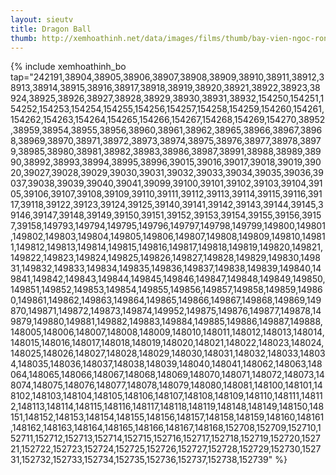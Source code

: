 ```yaml
---
layout: sieutv
title: Dragon Ball
thumb: http://xemhoathinh.net/data/images/films/thumb/bay-vien-ngoc-rong-dragon-ball-2009.jpg
---
```

{% include xemhoathinh_bo tap="242191,38904,38905,38906,38907,38908,38909,38910,38911,38912,38913,38914,38915,38916,38917,38918,38919,38920,38921,38922,38923,38924,38925,38926,38927,38928,38929,38930,38931,38932,154250,154251,154252,154253,154254,154255,154256,154257,154258,154259,154260,154261,154262,154263,154264,154265,154266,154267,154268,154269,154270,38952,38959,38954,38955,38956,38960,38961,38962,38965,38966,38967,38968,38969,38970,38971,38972,38973,38974,38975,38976,38977,38978,38979,38985,38980,38981,38982,38983,38986,38987,38991,38988,38989,38990,38992,38993,38994,38995,38996,39015,39016,39017,39018,39019,39020,39027,39028,39029,39030,39031,39032,39033,39034,39035,39036,39037,39038,39039,39040,39041,39099,39100,39101,39102,39103,39104,39105,39106,39107,39108,39109,39110,39111,39112,39113,39114,39115,39116,39117,39118,39122,39123,39124,39125,39140,39141,39142,39143,39144,39145,39146,39147,39148,39149,39150,39151,39152,39153,39154,39155,39156,39157,39158,149793,149794,149795,149796,149797,149798,149799,149800,149801,149802,149803,149804,149805,149806,149807,149808,149809,149810,149811,149812,149813,149814,149815,149816,149817,149818,149819,149820,149821,149822,149823,149824,149825,149826,149827,149828,149829,149830,149831,149832,149833,149834,149835,149836,149837,149838,149839,149840,149841,149842,149843,149844,149845,149846,149847,149848,149849,149850,149851,149852,149853,149854,149855,149856,149857,149858,149859,149860,149861,149862,149863,149864,149865,149866,149867,149868,149869,149870,149871,149872,149873,149874,149952,149875,149876,149877,149878,149879,149880,149881,149882,149883,149884,149885,149886,149887,149888,148005,148006,148007,148008,148009,148010,148011,148012,148013,148014,148015,148016,148017,148018,148019,148020,148021,148022,148023,148024,148025,148026,148027,148028,148029,148030,148031,148032,148033,148034,148035,148036,148037,148038,148039,148040,148041,148062,148063,148064,148065,148066,148067,148068,148069,148070,148071,148072,148073,148074,148075,148076,148077,148078,148079,148080,148081,148100,148101,148102,148103,148104,148105,148106,148107,148108,148109,148110,148111,148112,148113,148114,148115,148116,148117,148118,148119,148148,148149,148150,148151,148152,148153,148154,148155,148156,148157,148158,148159,148160,148161,148162,148163,148164,148165,148166,148167,148168,152708,152709,152710,152711,152712,152713,152714,152715,152716,152717,152718,152719,152720,152721,152722,152723,152724,152725,152726,152727,152728,152729,152730,152731,152732,152733,152734,152735,152736,152737,152738,152739" %} 
